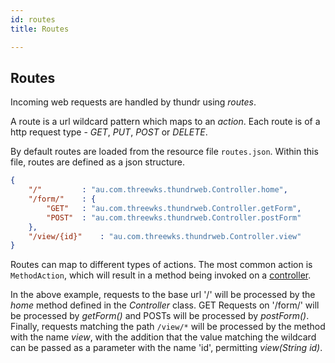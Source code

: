 ```yaml
---
id: routes
title: Routes

---
```


## Routes

Incoming web requests are handled by thundr using *routes*.

A route is a url wildcard pattern which maps to an *action*. Each route is of a http request type - *GET*, *PUT*, *POST* or *DELETE*. 

By default routes are loaded from the resource file `routes.json`. Within this file, routes are defined as a json structure.

```json
{
	"/" 		: "au.com.threewks.thundrweb.Controller.home",
	"/form/" 	: {
		"GET" 	: "au.com.threewks.thundrweb.Controller.getForm",
		"POST" 	: "au.com.threewks.thundrweb.Controller.postForm"
	},
	"/view/{id}"	: "au.com.threewks.thundrweb.Controller.view"
}
```


Routes can map to different types of actions. The most common action is `MethodAction`, which will result in a method being invoked on a [controller](controllers.html). 

In the above example, requests to the base url '/' will be processed by the *home* method defined in the *Controller* class.
GET Requests on '/form/' will be processed by *getForm()* and POSTs will be processed by *postForm()*.
Finally, requests matching the path `/view/*` will be processed by the method with the name *view*, with the addition that the value matching the wildcard can be passed as a parameter with the name 'id', permitting *view(String id)*.			